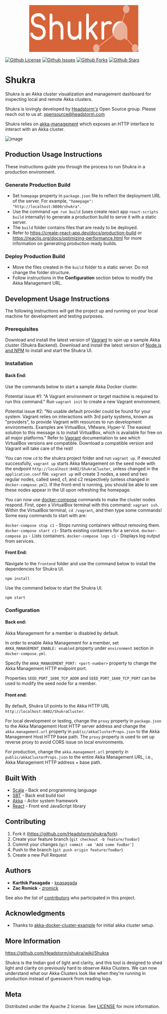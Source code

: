 <div align="center" >
    <img width="350" height="150" src="frontend/public/logo.png">
</div>

[![Github License](https://img.shields.io/github/license/Headstorm/shukra)](https://github.com/Headstorm/shukra/blob/master/LICENSE)
[![Github Issues](https://img.shields.io/github/issues/Headstorm/shukra)](https://github.com/Headstorm/shukra/issues)
[![Github Forks](https://img.shields.io/github/forks/Headstorm/shukra)](https://github.com/Headstorm/shukra/)
[![Github Stars](https://img.shields.io/github/stars/Headstorm/shukra)](https://github.com/Headstorm/shukra/)

# Shukra #

Shukra is an Akka cluster visualization and management dashboard for inspecting local and remote Akka clusters. 

Shukra is lovingly developed by [Headstorm's](https://www.headstorm.com/) Open Source group. Please reach out to us at: opensource@headstorm.com

Shukra relies on [akka-management](https://doc.akka.io/docs/akka-management/current/akka-management.html) which exposes an HTTP interface to interact with an Akka cluster.

![image](https://user-images.githubusercontent.com/915955/78514456-0eb86300-7777-11ea-85df-b6bdd4563fd7.png)

## Production Usage Instructions

These instructions guide you through the process to run Shukra in a production environment.

### Generate Production Build

* Set `homepage` property in `package.json` file to reflect the deployment URL of the server. For example, `"homepage": "http://localhost:8080/shukra"`. 
* Use the command `npm run build` (uses create react app `react-scripts build` internally) to generate a production build to serve it with a static server.
* The `build` folder contains files that are ready to be deployed. 
* Refer to https://create-react-app.dev/docs/production-build or https://reactjs.org/docs/optimizing-performance.html for more information on generating production ready builds.

### Deploy Production Build

* Move the files created in the `build` folder to a static server. Do not change the folder structure.
* Follow instructions in the **Configuration** section below to modify the Akka Management URL.

## Development Usage Instructions

The following instructions will get the project up and running on your local machine for development and testing purposes.

### Prerequisites

Download and install the latest version of [Vagrant](https://www.vagrantup.com/downloads.html) to spin up a sample Akka cluster (Shukra Backend). 
Download and install the latest version of [Node.js and NPM](https://nodejs.org/en/download/) to install and start the Shukra UI.

### Installation

#### Back End:

Use the commands below to start a sample Akka Docker cluster.

Potential issue #1:
"A Vagrant environment or target machine is required to run this command." Run ```vagrant init``` to create a new Vagrant environment.

Potential issue #2:
"No usable default provider could be found for your system. Vagrant relies on interactions with 3rd party systems, known as "providers", to provide Vagrant with resources to run development environments. Examples are VirtualBox, VMware, Hyper-V. The easiest solution to this message is to install VirtualBox, which is available for free on all major platforms."
Refer to [Vagrant](https://www.vagrantup.com/docs/virtualbox/) documentation to see which VirtualBox versions are compatible. Download a compatible version and Vagrant will take care of the rest!

You can now ```cd``` to the shukra project folder and run ```vagrant up```. If executed successfully, ```vagrant up``` starts Akka Management on the seed node with the endpoint `http://localhost:8402/ShukraCluster`, unless changed in the ```application.conf``` file. ```vagrant up``` will create 3 nodes, a seed and two regular nodes, called seed, c1, and c2 respectively (unless changed in ```docker-compose.yml```). If the front-end is running, you should be able to see these nodes appear in the UI upon refreshing the homepage.

You can now use [docker-compose](https://docs.docker.com/compose/reference/ps/) commands to make the cluster nodes respond. First, open a VirtualBox terminal with this command: ```vagrant ssh```. Within the VirtualBox terminal, ```cd /vagrant```, and then type some commands! Some easy commands to start with are:

```docker-compose stop c1``` - Stops running containers without removing them.
```docker-compose start c1```- Starts existing containers for a service.
```docker-compose ps``` - Lists containers.
```docker-compose logs c1``` - Displays log output from services.

#### Front End:

Navigate to the `frontend` folder and use the command below to install the dependencies for Shukra UI.
```
npm install
```

Use the command below to start the Shukra UI.
```
npm start
```

### Configuration

#### Back end:

Akka Management for a member is disabled by default.

In order to enable Akka Management for a member, set `AKKA_MANAGEMENT_ENABLE: enabled` property under `environment` section in `docker-compose.yml`.

Specify the `AKKA_MANAGEMENT_PORT: <port-number>` property to change the Akka Management HTTP endpoint port.

Properties `SEED_PORT_1600_TCP_ADDR` and `SEED_PORT_1600_TCP_PORT` can be used to modify the seed node for a member.

#### Front end:

By default, Shukra UI points to the Akka HTTP URL `http://localhost:8402/ShukraCluster`.

For local development or testing, change the `proxy` property in `package.json` to the Akka Management Host HTTP server address and change the `akka.management.url` property in `public/akkaClusterProps.json` to the Akka Management Host HTTP base path. The `proxy` property is used to set up reverse proxy to avoid CORS issue on local environments. 

For production, change the `akka.management.url` property in `public/akkaClusterProps.json` to the entire Akka Management URL, i.e., Akka Management HTTP address + base path.

## Built With

* [Scala](https://docs.scala-lang.org/?_ga=2.243112642.1950037817.1572011844-746476698.1572011844) - Back end programming language
* [SBT](https://www.scala-sbt.org/1.x/docs/) - Back end build tool
* [Akka](https://akka.io/docs/) - Actor system framework
* [React](https://akka.io/docs/) - Front end JavaScript library

## Contributing

1. Fork it (<https://github.com/Headstorm/shukra/fork>)
2. Create your feature branch (`git checkout -b feature/fooBar`)
3. Commit your changes (`git commit -am 'Add some fooBar'`)
4. Push to the branch (`git push origin feature/fooBar`)
5. Create a new Pull Request

## Authors

* **Karthik Pasagada** - [kpasagada](https://github.com/kpasagada)
* **Zac Romick** - [zromick](https://github.com/zromick)

See also the list of [contributors](https://github.com/Headstorm/shukra/graphs/contributors) who participated in this project.

## Acknowledgments

* Thanks to [akka-docker-cluster-example](https://github.com/akka/akka-sample-cluster-docker-compose-scala) for initial akka cluster setup.

## More Information

https://github.com/Headstorm/shukra/wiki/Shukra

Shukra is the Indian god of light and clarity, and this tool is designed to shed light and clarity on previously hard to observe Akka Clusters. We can now understand what our Akka Clusters look like when they're running in production instead of guesswork from reading logs.

## Meta

Distributed under the Apache 2 license. See [LICENSE](LICENSE) for more information.
